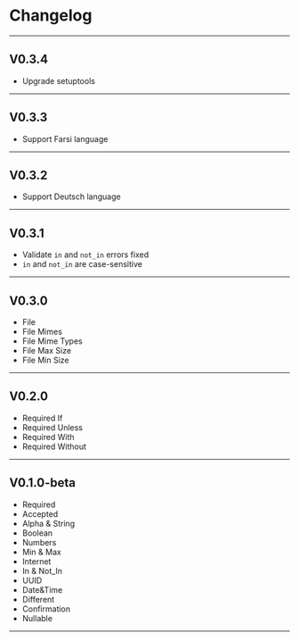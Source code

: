 # Changelog

***

## V0.3.4

- Upgrade setuptools

***

## V0.3.3

- Support Farsi language

***

## V0.3.2

- Support Deutsch language

***

## V0.3.1

- Validate `in` and `not_in` errors fixed
- `in` and `not_in` are case-sensitive

***

## V0.3.0

- File
- File Mimes
- File Mime Types
- File Max Size
- File Min Size

***

## V0.2.0

- Required If
- Required Unless
- Required With
- Required Without

***

## V0.1.0-beta

- Required
- Accepted
- Alpha & String
- Boolean
- Numbers
- Min & Max
- Internet
- In & Not_In
- UUID
- Date&Time
- Different
- Confirmation
- Nullable

***
